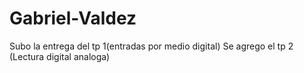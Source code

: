 # Gabriel-Valdez
Subo la entrega del tp 1(entradas por medio digital)
Se agrego el tp 2 (Lectura digital analoga)
